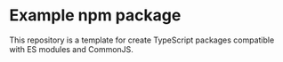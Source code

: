 # Example npm package

This repository is a template for create TypeScript packages compatible with ES modules and CommonJS.
